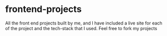 # frontend-projects

All the front end projects built by me, and I have included a live site for each of the project and the tech-stack that I used.
Feel free to fork my projects
